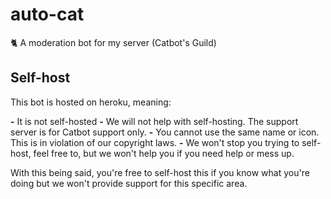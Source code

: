 # auto-cat
🐈 A moderation bot for my server (Catbot's Guild)

## Self-host
This bot is hosted on heroku, meaning: 

**-** It is not self-hosted
**-** We will not help with self-hosting. The support server is for Catbot support only.
**-** You cannot use the same name or icon. This is in violation of our copyright laws.
**-** We won't stop you trying to self-host, feel free to, but we won't help you if you need help or mess up.

With this being said, you're free to self-host this if you know what you're doing but we won't provide support for this specific area.
